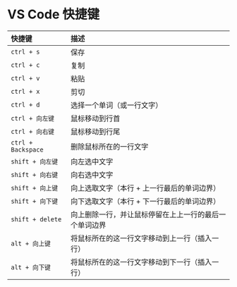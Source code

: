 # VS Code 快捷键

|快捷键|描述|
|:---|:---|
`ctrl + s`|保存|
`ctrl + c`|复制|
`ctrl + v`|粘贴|
`ctrl + x`|剪切|
`ctrl + d`|选择一个单词（或一行文字）|
`ctrl + 向左键`|鼠标移动到行首|
`ctrl + 向右键`|鼠标移动到行尾|
`ctrl + Backspace`|删除鼠标所在的一行文字|
`shift + 向左键`|向左选中文字|
`shift + 向右键`|向右选中文字|
`shift + 向上键`|向上选取文字（本行 + 上一行最后的单词边界）|
`shift + 向下键`|向下选取文字（本行 + 下一行最后的单词边界）|
`shift + delete`|向上删除一行，并让鼠标停留在上上一行的最后一个单词边界|
`alt + 向上键`|将鼠标所在的这一行文字移动到上一行（插入一行）|
`alt + 向下键`|将鼠标所在的这一行文字移动到下一行（插入一行）|